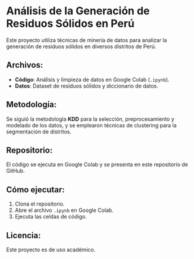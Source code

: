 # Análisis de la Generación de Residuos Sólidos en Perú
Este proyecto utiliza técnicas de minería de datos para analizar la generación de residuos sólidos en diversos distritos de Perú.

## Archivos:
- **Código**: Análisis y limpieza de datos en Google Colab (`.ipynb`).
- **Datos**: Dataset de residuos sólidos y diccionario de datos.

## Metodología:
Se siguió la metodología **KDD** para la selección, preprocesamiento y modelado de los datos, y se emplearon técnicas de clustering para la segmentación de distritos.

## Repositorio:
El código se ejecuta en Google Colab y se presenta en este repositorio de GitHub.

## Cómo ejecutar:
1. Clona el repositorio.
2. Abre el archivo `.ipynb` en Google Colab.
3. Ejecuta las celdas de código.

## Licencia:
Este proyecto es de uso académico.

